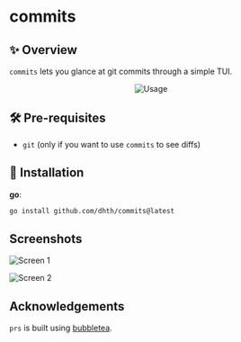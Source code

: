 # commits

✨ Overview
---

`commits` lets you glance at git commits through a simple TUI.

<p align="center">
  <img src="https://tools.dhruvs.space/images/commits/commits.gif" alt="Usage" />
</p>

🛠️ Pre-requisites
---

- `git` (only if you want to use `commits` to see diffs)

💾 Installation
---

**go**:

```sh
go install github.com/dhth/commits@latest
```

Screenshots
---

![Screen 1](https://tools.dhruvs.space/images/commits/commits-1.png)

![Screen 2](https://tools.dhruvs.space/images/commits/commits-2.png)

Acknowledgements
---

`prs` is built using [bubbletea][1].

[1]: https://github.com/charmbracelet/bubbletea
